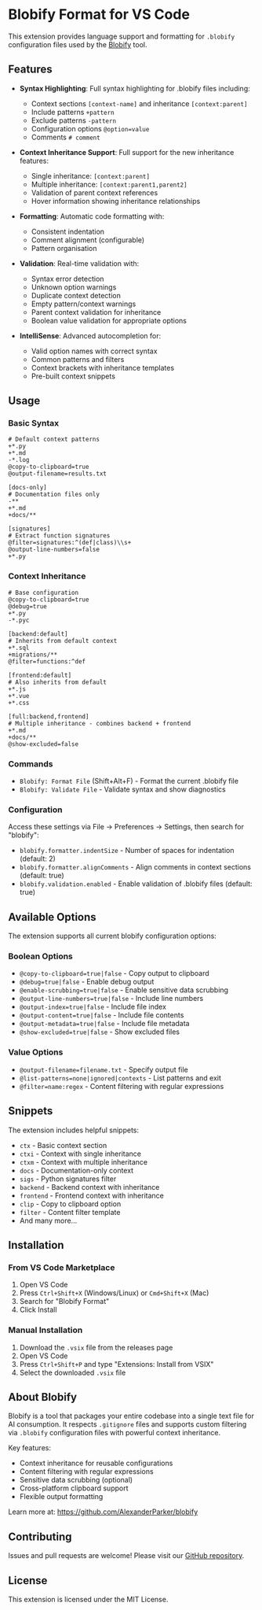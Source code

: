 # Blobify Format for VS Code

This extension provides language support and formatting for `.blobify` configuration files used by the [Blobify](https://github.com/AlexanderParker/blobify) tool.

## Features

- **Syntax Highlighting**: Full syntax highlighting for .blobify files including:

  - Context sections `[context-name]` and inheritance `[context:parent]`
  - Include patterns `+pattern`
  - Exclude patterns `-pattern`
  - Configuration options `@option=value`
  - Comments `# comment`

- **Context Inheritance Support**: Full support for the new inheritance features:

  - Single inheritance: `[context:parent]`
  - Multiple inheritance: `[context:parent1,parent2]`
  - Validation of parent context references
  - Hover information showing inheritance relationships

- **Formatting**: Automatic code formatting with:

  - Consistent indentation
  - Comment alignment (configurable)
  - Pattern organisation

- **Validation**: Real-time validation with:

  - Syntax error detection
  - Unknown option warnings
  - Duplicate context detection
  - Empty pattern/context warnings
  - Parent context validation for inheritance
  - Boolean value validation for appropriate options

- **IntelliSense**: Advanced autocompletion for:
  - Valid option names with correct syntax
  - Common patterns and filters
  - Context brackets with inheritance templates
  - Pre-built context snippets

## Usage

### Basic Syntax

```blobify
# Default context patterns
+*.py
+*.md
-*.log
@copy-to-clipboard=true
@output-filename=results.txt

[docs-only]
# Documentation files only
-**
+*.md
+docs/**

[signatures]
# Extract function signatures
@filter=signatures:^(def|class)\\s+
@output-line-numbers=false
+*.py
```

### Context Inheritance

```blobify
# Base configuration
@copy-to-clipboard=true
@debug=true
+*.py
-*.pyc

[backend:default]
# Inherits from default context
+*.sql
+migrations/**
@filter=functions:^def

[frontend:default]
# Also inherits from default
+*.js
+*.vue
+*.css

[full:backend,frontend]
# Multiple inheritance - combines backend + frontend
+*.md
+docs/**
@show-excluded=false
```

### Commands

- `Blobify: Format File` (Shift+Alt+F) - Format the current .blobify file
- `Blobify: Validate File` - Validate syntax and show diagnostics

### Configuration

Access these settings via File → Preferences → Settings, then search for "blobify":

- `blobify.formatter.indentSize` - Number of spaces for indentation (default: 2)
- `blobify.formatter.alignComments` - Align comments in context sections (default: true)
- `blobify.validation.enabled` - Enable validation of .blobify files (default: true)

## Available Options

The extension supports all current blobify configuration options:

### Boolean Options

- `@copy-to-clipboard=true|false` - Copy output to clipboard
- `@debug=true|false` - Enable debug output
- `@enable-scrubbing=true|false` - Enable sensitive data scrubbing
- `@output-line-numbers=true|false` - Include line numbers
- `@output-index=true|false` - Include file index
- `@output-content=true|false` - Include file contents
- `@output-metadata=true|false` - Include file metadata
- `@show-excluded=true|false` - Show excluded files

### Value Options

- `@output-filename=filename.txt` - Specify output file
- `@list-patterns=none|ignored|contexts` - List patterns and exit
- `@filter=name:regex` - Content filtering with regular expressions

## Snippets

The extension includes helpful snippets:

- `ctx` - Basic context section
- `ctxi` - Context with single inheritance
- `ctxm` - Context with multiple inheritance
- `docs` - Documentation-only context
- `sigs` - Python signatures filter
- `backend` - Backend context with inheritance
- `frontend` - Frontend context with inheritance
- `clip` - Copy to clipboard option
- `filter` - Content filter template
- And many more...

## Installation

### From VS Code Marketplace

1. Open VS Code
2. Press `Ctrl+Shift+X` (Windows/Linux) or `Cmd+Shift+X` (Mac)
3. Search for "Blobify Format"
4. Click Install

### Manual Installation

1. Download the `.vsix` file from the releases page
2. Open VS Code
3. Press `Ctrl+Shift+P` and type "Extensions: Install from VSIX"
4. Select the downloaded `.vsix` file

## About Blobify

Blobify is a tool that packages your entire codebase into a single text file for AI consumption. It respects `.gitignore` files and supports custom filtering via `.blobify` configuration files with powerful context inheritance.

Key features:

- Context inheritance for reusable configurations
- Content filtering with regular expressions
- Sensitive data scrubbing (optional)
- Cross-platform clipboard support
- Flexible output formatting

Learn more at: https://github.com/AlexanderParker/blobify

## Contributing

Issues and pull requests are welcome! Please visit our [GitHub repository](https://github.com/your-username/blobify-format).

## License

This extension is licensed under the MIT License.
